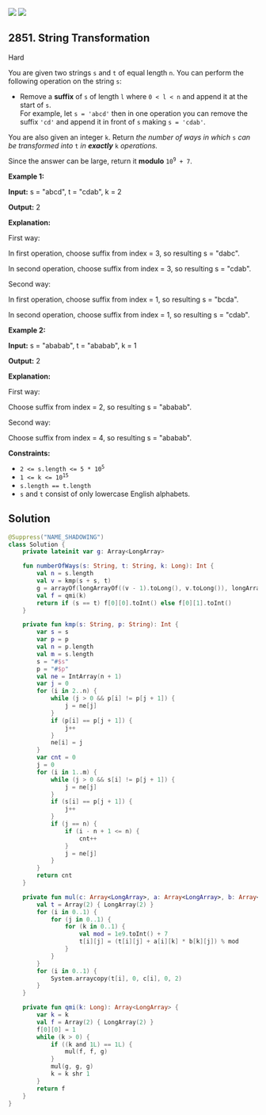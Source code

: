 [![](https://img.shields.io/github/stars/javadev/LeetCode-in-Kotlin?label=Stars&style=flat-square)](https://github.com/javadev/LeetCode-in-Kotlin)
[![](https://img.shields.io/github/forks/javadev/LeetCode-in-Kotlin?label=Fork%20me%20on%20GitHub%20&style=flat-square)](https://github.com/javadev/LeetCode-in-Kotlin/fork)

## 2851\. String Transformation

Hard

You are given two strings `s` and `t` of equal length `n`. You can perform the following operation on the string `s`:

*   Remove a **suffix** of `s` of length `l` where `0 < l < n` and append it at the start of `s`.   
    For example, let `s = 'abcd'` then in one operation you can remove the suffix `'cd'` and append it in front of `s` making `s = 'cdab'`.

You are also given an integer `k`. Return _the number of ways in which_ `s` _can be transformed into_ `t` _in **exactly**_ `k` _operations._

Since the answer can be large, return it **modulo** <code>10<sup>9</sup> + 7</code>.

**Example 1:**

**Input:** s = "abcd", t = "cdab", k = 2

**Output:** 2

**Explanation:** 

First way: 

In first operation, choose suffix from index = 3, so resulting s = "dabc". 

In second operation, choose suffix from index = 3, so resulting s = "cdab". 

Second way: 

In first operation, choose suffix from index = 1, so resulting s = "bcda".

In second operation, choose suffix from index = 1, so resulting s = "cdab".

**Example 2:**

**Input:** s = "ababab", t = "ababab", k = 1

**Output:** 2

**Explanation:** 

First way: 

Choose suffix from index = 2, so resulting s = "ababab". 

Second way: 

Choose suffix from index = 4, so resulting s = "ababab".

**Constraints:**

*   <code>2 <= s.length <= 5 * 10<sup>5</sup></code>
*   <code>1 <= k <= 10<sup>15</sup></code>
*   `s.length == t.length`
*   `s` and `t` consist of only lowercase English alphabets.

## Solution

```kotlin
@Suppress("NAME_SHADOWING")
class Solution {
    private lateinit var g: Array<LongArray>

    fun numberOfWays(s: String, t: String, k: Long): Int {
        val n = s.length
        val v = kmp(s + s, t)
        g = arrayOf(longArrayOf((v - 1).toLong(), v.toLong()), longArrayOf((n - v).toLong(), (n - 1 - v).toLong()))
        val f = qmi(k)
        return if (s == t) f[0][0].toInt() else f[0][1].toInt()
    }

    private fun kmp(s: String, p: String): Int {
        var s = s
        var p = p
        val n = p.length
        val m = s.length
        s = "#$s"
        p = "#$p"
        val ne = IntArray(n + 1)
        var j = 0
        for (i in 2..n) {
            while (j > 0 && p[i] != p[j + 1]) {
                j = ne[j]
            }
            if (p[i] == p[j + 1]) {
                j++
            }
            ne[i] = j
        }
        var cnt = 0
        j = 0
        for (i in 1..m) {
            while (j > 0 && s[i] != p[j + 1]) {
                j = ne[j]
            }
            if (s[i] == p[j + 1]) {
                j++
            }
            if (j == n) {
                if (i - n + 1 <= n) {
                    cnt++
                }
                j = ne[j]
            }
        }
        return cnt
    }

    private fun mul(c: Array<LongArray>, a: Array<LongArray>, b: Array<LongArray>) {
        val t = Array(2) { LongArray(2) }
        for (i in 0..1) {
            for (j in 0..1) {
                for (k in 0..1) {
                    val mod = 1e9.toInt() + 7
                    t[i][j] = (t[i][j] + a[i][k] * b[k][j]) % mod
                }
            }
        }
        for (i in 0..1) {
            System.arraycopy(t[i], 0, c[i], 0, 2)
        }
    }

    private fun qmi(k: Long): Array<LongArray> {
        var k = k
        val f = Array(2) { LongArray(2) }
        f[0][0] = 1
        while (k > 0) {
            if ((k and 1L) == 1L) {
                mul(f, f, g)
            }
            mul(g, g, g)
            k = k shr 1
        }
        return f
    }
}
```
